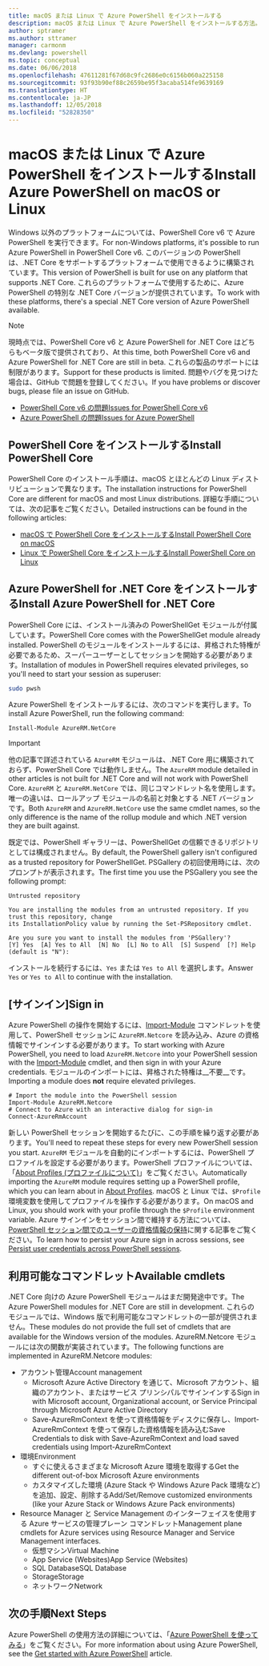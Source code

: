 ```yaml
---
title: macOS または Linux で Azure PowerShell をインストールする
description: macOS または Linux で Azure PowerShell をインストールする方法。
author: sptramer
ms.author: sttramer
manager: carmonm
ms.devlang: powershell
ms.topic: conceptual
ms.date: 06/06/2018
ms.openlocfilehash: 47611281f67d68c9fc2686e0c6156b060a225158
ms.sourcegitcommit: 93f93b90ef88c2659be95f3acaba514fe9639169
ms.translationtype: HT
ms.contentlocale: ja-JP
ms.lasthandoff: 12/05/2018
ms.locfileid: "52828350"
---
```

# <a name="install-azure-powershell-on-macos-or-linux"></a><span data-ttu-id="60797-103">macOS または Linux で Azure PowerShell をインストールする</span><span class="sxs-lookup"><span data-stu-id="60797-103">Install Azure PowerShell on macOS or Linux</span></span>

<span data-ttu-id="60797-104">Windows 以外のプラットフォームについては、PowerShell Core v6 で Azure PowerShell を実行できます。</span><span class="sxs-lookup"><span data-stu-id="60797-104">For non-Windows platforms, it's possible to run Azure PowerShell in PowerShell Core v6.</span></span> <span data-ttu-id="60797-105">このバージョンの PowerShell は、.NET Core をサポートするプラットフォームで使用できるように構築されています。</span><span class="sxs-lookup"><span data-stu-id="60797-105">This version of PowerShell is built for use on any platform that supports .NET Core.</span></span> <span data-ttu-id="60797-106">これらのプラットフォームで使用するために、Azure PowerShell の特別な .NET Core バージョンが提供されています。</span><span class="sxs-lookup"><span data-stu-id="60797-106">To work with these platforms, there's a special .NET Core version of Azure PowerShell available.</span></span>

> [!NOTE]
> <span data-ttu-id="60797-107">現時点では、PowerShell Core v6 と Azure PowerShell for .NET Core はどちらもベータ版で提供されており、</span><span class="sxs-lookup"><span data-stu-id="60797-107">At this time, both PowerShell Core v6 and Azure PowerShell for .NET Core are still in beta.</span></span>
> <span data-ttu-id="60797-108">これらの製品のサポートには制限があります。</span><span class="sxs-lookup"><span data-stu-id="60797-108">Support for these products is limited.</span></span> <span data-ttu-id="60797-109">問題やバグを見つけた場合は、GitHub で問題を登録してください。</span><span class="sxs-lookup"><span data-stu-id="60797-109">If you have problems or discover bugs, please file an issue on GitHub.</span></span>
>
> * [<span data-ttu-id="60797-110">PowerShell Core v6 の問題</span><span class="sxs-lookup"><span data-stu-id="60797-110">Issues for PowerShell Core v6</span></span>](https://github.com/PowerShell/PowerShell/issues)
> * [<span data-ttu-id="60797-111">Azure PowerShell の問題</span><span class="sxs-lookup"><span data-stu-id="60797-111">Issues for Azure PowerShell</span></span>](https://github.com/azure/azure-docs-powershell/issues)

## <a name="install-powershell-core"></a><span data-ttu-id="60797-112">PowerShell Core をインストールする</span><span class="sxs-lookup"><span data-stu-id="60797-112">Install PowerShell Core</span></span>

<span data-ttu-id="60797-113">PowerShell Core のインストール手順は、macOS とほとんどの Linux ディストリビューションで異なります。</span><span class="sxs-lookup"><span data-stu-id="60797-113">The installation instructions for PowerShell Core are different for macOS and most Linux distributions.</span></span>
<span data-ttu-id="60797-114">詳細な手順については、次の記事をご覧ください。</span><span class="sxs-lookup"><span data-stu-id="60797-114">Detailed instructions can be found in the following articles:</span></span>

* [<span data-ttu-id="60797-115">macOS で PowerShell Core をインストールする</span><span class="sxs-lookup"><span data-stu-id="60797-115">Install PowerShell Core on macOS</span></span>](/powershell/scripting/setup/installing-powershell-core-on-macos)
* [<span data-ttu-id="60797-116">Linux で PowerShell Core をインストールする</span><span class="sxs-lookup"><span data-stu-id="60797-116">Install PowerShell Core on Linux</span></span>](/powershell/scripting/setup/installing-powershell-core-on-linux)

## <a name="install-azure-powershell-for-net-core"></a><span data-ttu-id="60797-117">Azure PowerShell for .NET Core をインストールする</span><span class="sxs-lookup"><span data-stu-id="60797-117">Install Azure PowerShell for .NET Core</span></span>

<span data-ttu-id="60797-118">PowerShell Core には、インストール済みの PowerShellGet モジュールが付属しています。</span><span class="sxs-lookup"><span data-stu-id="60797-118">PowerShell Core comes with the PowerShellGet module already installed.</span></span> <span data-ttu-id="60797-119">PowerShell のモジュールをインストールするには、昇格された特権が必要であるため、スーパーユーザーとしてセッションを開始する必要があります。</span><span class="sxs-lookup"><span data-stu-id="60797-119">Installation of modules in PowerShell requires elevated privileges, so you'll need to start your session as superuser:</span></span>

```bash
sudo pwsh
```

<span data-ttu-id="60797-120">Azure PowerShell をインストールするには、次のコマンドを実行します。</span><span class="sxs-lookup"><span data-stu-id="60797-120">To install Azure PowerShell, run the following command:</span></span>

```powershell-interactive
Install-Module AzureRM.NetCore
```

> [!IMPORTANT]
> <span data-ttu-id="60797-121">他の記事で詳述されている `AzureRM` モジュールは、.NET Core 用に構築されておらず、PowerShell Core では動作しません。</span><span class="sxs-lookup"><span data-stu-id="60797-121">The `AzureRM` module detailed in other articles is not built for .NET Core and will not work with PowerShell Core.</span></span> <span data-ttu-id="60797-122">`AzureRM` と `AzureRM.NetCore` では、同じコマンドレット名を使用します。唯一の違いは、ロールアップ モジュールの名前と対象とする .NET バージョンです。</span><span class="sxs-lookup"><span data-stu-id="60797-122">Both `AzureRM` and `AzureRM.NetCore` use the same cmdlet names, so the only difference is the name of the rollup module and which .NET version they are built against.</span></span>

<span data-ttu-id="60797-123">既定では、PowerShell ギャラリーは、PowerShellGet の信頼できるリポジトリとしては構成されません。</span><span class="sxs-lookup"><span data-stu-id="60797-123">By default, the PowerShell gallery isn't configured as a trusted repository for PowerShellGet.</span></span> <span data-ttu-id="60797-124">PSGallery の初回使用時には、次のプロンプトが表示されます。</span><span class="sxs-lookup"><span data-stu-id="60797-124">The first time you use the PSGallery you see the following prompt:</span></span>

```output
Untrusted repository

You are installing the modules from an untrusted repository. If you trust this repository, change
its InstallationPolicy value by running the Set-PSRepository cmdlet.

Are you sure you want to install the modules from 'PSGallery'?
[Y] Yes  [A] Yes to All  [N] No  [L] No to All  [S] Suspend  [?] Help (default is "N"):
```

<span data-ttu-id="60797-125">インストールを続行するには、`Yes` または `Yes to All` を選択します。</span><span class="sxs-lookup"><span data-stu-id="60797-125">Answer `Yes` or `Yes to All` to continue with the installation.</span></span>

## <a name="sign-in"></a><span data-ttu-id="60797-126">[サインイン]</span><span class="sxs-lookup"><span data-stu-id="60797-126">Sign in</span></span>

<span data-ttu-id="60797-127">Azure PowerShell の操作を開始するには、[Import-Module](/powershell/module/Microsoft.PowerShell.Core/Import-Module) コマンドレットを使用して、PowerShell セッションに `AzureRM.Netcore` を読み込み、Azure の資格情報でサインインする必要があります。</span><span class="sxs-lookup"><span data-stu-id="60797-127">To start working with Azure PowerShell, you need to load `AzureRM.Netcore` into your PowerShell session with the [Import-Module](/powershell/module/Microsoft.PowerShell.Core/Import-Module) cmdlet, and then sign in with your Azure credentials.</span></span> <span data-ttu-id="60797-128">モジュールのインポートには、昇格された特権は__不要__です。</span><span class="sxs-lookup"><span data-stu-id="60797-128">Importing a module does __not__ require elevated privileges.</span></span>

```powershell-interactive
# Import the module into the PowerShell session
Import-Module AzureRM.Netcore
# Connect to Azure with an interactive dialog for sign-in
Connect-AzureRmAccount
```

<span data-ttu-id="60797-129">新しい PowerShell セッションを開始するたびに、この手順を繰り返す必要があります。</span><span class="sxs-lookup"><span data-stu-id="60797-129">You'll need to repeat these steps for every new PowerShell session you start.</span></span> <span data-ttu-id="60797-130">`AzureRM` モジュールを自動的にインポートするには、PowerShell プロファイルを設定する必要があります。PowerShell プロファイルについては、「[About Profiles (プロファイルについて)](/powershell/module/microsoft.powershell.core/about/about_profiles)」をご覧ください。</span><span class="sxs-lookup"><span data-stu-id="60797-130">Automatically importing the `AzureRM` module requires setting up a PowerShell profile, which you can learn about in [About Profiles](/powershell/module/microsoft.powershell.core/about/about_profiles).</span></span>
<span data-ttu-id="60797-131">macOS と Linux では、`$Profile` 環境変数を使用してプロファイルを操作する必要があります。</span><span class="sxs-lookup"><span data-stu-id="60797-131">On macOS and Linux, you should work with your profile through the `$Profile` environment variable.</span></span> <span data-ttu-id="60797-132">Azure サインインをセッション間で維持する方法については、[PowerShell セッション間でのユーザーの資格情報の保持](context-persistence.md)に関する記事をご覧ください。</span><span class="sxs-lookup"><span data-stu-id="60797-132">To learn how to persist your Azure sign in across sessions, see [Persist user credentials across PowerShell sessions](context-persistence.md).</span></span>

## <a name="available-cmdlets"></a><span data-ttu-id="60797-133">利用可能なコマンドレット</span><span class="sxs-lookup"><span data-stu-id="60797-133">Available cmdlets</span></span>

<span data-ttu-id="60797-134">.NET Core 向けの Azure PowerShell モジュールはまだ開発途中です。</span><span class="sxs-lookup"><span data-stu-id="60797-134">The Azure PowerShell modules for .NET Core are still in development.</span></span> <span data-ttu-id="60797-135">これらのモジュールでは、Windows 版で利用可能なコマンドレットの一部が提供されません。</span><span class="sxs-lookup"><span data-stu-id="60797-135">These modules do not provide the full set of cmdlets that are available for the Windows version of the modules.</span></span> <span data-ttu-id="60797-136">AzureRM.Netcore モジュールには次の関数が実装されています。</span><span class="sxs-lookup"><span data-stu-id="60797-136">The following functions are implemented in AzureRM.Netcore modules:</span></span>

* <span data-ttu-id="60797-137">アカウント管理</span><span class="sxs-lookup"><span data-stu-id="60797-137">Account management</span></span>
  * <span data-ttu-id="60797-138">Microsoft Azure Active Directory を通じて、Microsoft アカウント、組織のアカウント、またはサービス プリンシパルでサインインする</span><span class="sxs-lookup"><span data-stu-id="60797-138">Sign in with Microsoft account, Organizational account, or Service Principal through Microsoft Azure Active Directory</span></span>
  * <span data-ttu-id="60797-139">Save-AzureRmContext を使って資格情報をディスクに保存し、Import-AzureRmContext を使って保存した資格情報を読み込む</span><span class="sxs-lookup"><span data-stu-id="60797-139">Save Credentials to disk with Save-AzureRmContext and load saved credentials using Import-AzureRmContext</span></span>
* <span data-ttu-id="60797-140">環境</span><span class="sxs-lookup"><span data-stu-id="60797-140">Environment</span></span>
  * <span data-ttu-id="60797-141">すぐに使えるさまざまな Microsoft Azure 環境を取得する</span><span class="sxs-lookup"><span data-stu-id="60797-141">Get the different out-of-box Microsoft Azure environments</span></span>
  * <span data-ttu-id="60797-142">カスタマイズした環境 (Azure Stack や Windows Azure Pack 環境など) を追加、設定、削除する</span><span class="sxs-lookup"><span data-stu-id="60797-142">Add/Set/Remove customized environments (like your Azure Stack or Windows Azure Pack environments)</span></span>
* <span data-ttu-id="60797-143">Resource Manager と Service Management のインターフェイスを使用する Azure サービスの管理プレーン コマンドレット</span><span class="sxs-lookup"><span data-stu-id="60797-143">Management plane cmdlets for Azure services using Resource Manager and Service Management interfaces.</span></span>
  * <span data-ttu-id="60797-144">仮想マシン</span><span class="sxs-lookup"><span data-stu-id="60797-144">Virtual Machine</span></span>
  * <span data-ttu-id="60797-145">App Service (Websites)</span><span class="sxs-lookup"><span data-stu-id="60797-145">App Service (Websites)</span></span>
  * <span data-ttu-id="60797-146">SQL Database</span><span class="sxs-lookup"><span data-stu-id="60797-146">SQL Database</span></span>
  * <span data-ttu-id="60797-147">Storage</span><span class="sxs-lookup"><span data-stu-id="60797-147">Storage</span></span>
  * <span data-ttu-id="60797-148">ネットワーク</span><span class="sxs-lookup"><span data-stu-id="60797-148">Network</span></span>

## <a name="next-steps"></a><span data-ttu-id="60797-149">次の手順</span><span class="sxs-lookup"><span data-stu-id="60797-149">Next Steps</span></span>

<span data-ttu-id="60797-150">Azure PowerShell の使用方法の詳細については、「[Azure PowerShell を使ってみる](get-started-azureps.md)」をご覧ください。</span><span class="sxs-lookup"><span data-stu-id="60797-150">For more information about using Azure PowerShell, see the [Get started with Azure PowerShell](get-started-azureps.md) article.</span></span>
